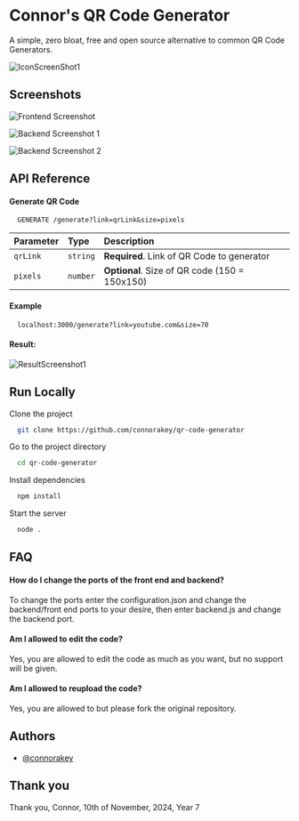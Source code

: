 # Connor's QR Code Generator

A simple, zero bloat, free and open source alternative to common QR Code Generators. 



![IconScreenShot1](https://i.ibb.co/X73ZYM0/image.png)
## Screenshots

![Frontend Screenshot](https://i.ibb.co/qnZxg18/image.png)

![Backend Screenshot 1](https://i.ibb.co/JpVGkxd/image.png)

![Backend Screenshot 2](https://i.ibb.co/znWMzNB/image.png)
## API Reference




#### Generate QR Code

```http
  GENERATE /generate?link=qrLink&size=pixels
```

| Parameter | Type     | Description                       |
| :-------- | :------- | :-------------------------------- |
| `qrLink`      | `string` | **Required**. Link of QR Code to generator |
| `pixels`      | `number` | **Optional**. Size of QR code (150 = 150x150)|

#### Example
```http
  localhost:3000/generate?link=youtube.com&size=70
```
#### Result:
![ResultScreenshot1](https://i.ibb.co/4fT9RFS/image.png)



## Run Locally

Clone the project

```bash
  git clone https://github.com/connorakey/qr-code-generator
```

Go to the project directory

```bash
  cd qr-code-generator
```

Install dependencies

```bash
  npm install
```

Start the server

```bash
  node .
```


## FAQ

#### How do  I change the ports of the front end and backend?

To change the ports enter the configuration.json and change the backend/front end ports to your desire, then enter backend.js and change the backend port.

#### Am I allowed to edit the code?

Yes, you are allowed to edit the code as much as you want, but no support will be given.

#### Am I allowed to reupload the code?
Yes, you are allowed to but please fork the original repository.


## Authors

- [@connorakey](https://github.com/connorakey)

## Thank you
Thank you, Connor, 10th of November, 2024, Year 7